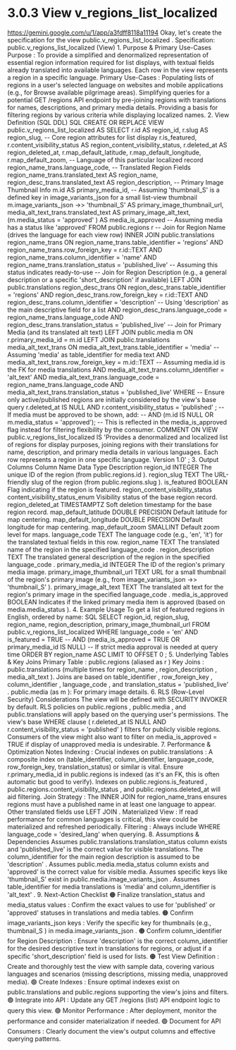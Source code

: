 # 3.0.3 View v_regions_list_localized

  https://gemini.google.com/u/1/app/a3fdff8118a11194 Okay, let's create the 
specification for the view public.v_regions_list_localized . Specification: 
public.v_regions_list_localized (View) 1. Purpose & Primary Use-Cases Purpose : 
To provide a simplified and denormalized representation of essential region 
information required for list displays, with textual fields already translated 
into available languages. Each row in the view represents a region in a 
specific language. Primary Use-Cases : Populating lists of regions in a user's 
selected language on websites and mobile applications (e.g., for Browse 
available pilgrimage areas). Simplifying queries for a potential GET /regions 
API endpoint by pre-joining regions with translations for names, descriptions, 
and primary media details. Providing a basis for filtering regions by various 
criteria while displaying localized names. 2. View Definition (SQL DDL) SQL 
CREATE OR REPLACE VIEW public.v_regions_list_localized AS SELECT r.id AS 
region_id, r.slug AS region_slug, -- Core region attributes for list display 
r.is_featured, r.content_visibility_status AS region_content_visibility_status, 
r.deleted_at AS region_deleted_at, r.map_default_latitude, 
r.map_default_longitude, r.map_default_zoom, -- Language of this particular 
localized record region_name_trans.language_code, -- Translated Region Fields 
region_name_trans.translated_text AS region_name, 
region_desc_trans.translated_text AS region_description, -- Primary Image 
Thumbnail Info m.id AS primary_media_id, -- Assuming 'thumbnail_S' is a defined 
key in image_variants_json for a small list-view thumbnail 
m.image_variants_json ->> 'thumbnail_S' AS primary_image_thumbnail_url, 
media_alt_text_trans.translated_text AS primary_image_alt_text, (m.media_status 
= 'approved' ) AS media_is_approved -- Assuming media has a status like 
'approved' FROM public.regions r -- Join for Region Name (drives the language 
for each view row) INNER JOIN public.translations region_name_trans ON 
region_name_trans.table_identifier = 'regions' AND 
region_name_trans.row_foreign_key = r.id::TEXT AND 
region_name_trans.column_identifier = 'name' AND 
region_name_trans.translation_status = 'published_live' -- Assuming this status 
indicates ready-to-use -- Join for Region Description (e.g., a general 
description or a specific 'short_description' if available) LEFT JOIN 
public.translations region_desc_trans ON region_desc_trans.table_identifier = 
'regions' AND region_desc_trans.row_foreign_key = r.id::TEXT AND 
region_desc_trans.column_identifier = 'description' -- Using 'description' as 
the main descriptive field for a list AND region_desc_trans.language_code = 
region_name_trans.language_code AND region_desc_trans.translation_status = 
'published_live' -- Join for Primary Media (and its translated alt text) LEFT 
JOIN public.media m ON r.primary_media_id = m.id LEFT JOIN public.translations 
media_alt_text_trans ON media_alt_text_trans.table_identifier = 'media' -- 
Assuming 'media' as table_identifier for media text AND 
media_alt_text_trans.row_foreign_key = m.id::TEXT -- Assuming media.id is the 
FK for media translations AND media_alt_text_trans.column_identifier = 
'alt_text' AND media_alt_text_trans.language_code = 
region_name_trans.language_code AND media_alt_text_trans.translation_status = 
'published_live' WHERE -- Ensure only active/published regions are initially 
considered by the view's base query r.deleted_at IS NULL AND 
r.content_visibility_status = 'published' ; -- If media must be approved to be 
shown, add: -- AND (m.id IS NULL OR m.media_status = 'approved'); -- This is 
reflected in the media_is_approved flag instead for filtering flexibility by 
the consumer. COMMENT ON VIEW public.v_regions_list_localized IS 'Provides a 
denormalized and localized list of regions for display purposes, joining 
regions with their translations for name, description, and primary media 
details in various languages. Each row represents a region in one specific 
language. Version 1.0' ; 3. Output Columns Column Name Data Type Description 
region_id INTEGER The unique ID of the region (from public.regions.id ). 
region_slug TEXT The URL-friendly slug of the region (from public.regions.slug 
). is_featured BOOLEAN Flag indicating if the region is featured. 
region_content_visibility_status content_visibility_status_enum Visibility 
status of the base region record. region_deleted_at TIMESTAMPTZ Soft deletion 
timestamp for the base region record. map_default_latitude DOUBLE PRECISION 
Default latitude for map centering. map_default_longitude DOUBLE PRECISION 
Default longitude for map centering. map_default_zoom SMALLINT Default zoom 
level for maps. language_code TEXT The language code (e.g., 'en', 'it') for the 
translated textual fields in this row. region_name TEXT The translated name of 
the region in the specified language_code . region_description TEXT The 
translated general description of the region in the specified language_code . 
primary_media_id INTEGER The ID of the region's primary media image. 
primary_image_thumbnail_url TEXT URL for a small thumbnail of the region's 
primary image (e.g., from image_variants_json ->> 'thumbnail_S' ). 
primary_image_alt_text TEXT The translated alt text for the region's primary 
image in the specified language_code . media_is_approved BOOLEAN Indicates if 
the linked primary media item is approved (based on media.media_status ). 4. 
Example Usage To get a list of featured regions in English, ordered by name: 
SQL SELECT region_id, region_slug, region_name, region_description, 
primary_image_thumbnail_url FROM public.v_regions_list_localized WHERE 
language_code = 'en' AND is_featured = TRUE -- AND (media_is_approved = TRUE OR 
primary_media_id IS NULL) -- If strict media approval is needed at query time 
ORDER BY region_name ASC LIMIT 10 OFFSET 0 ; 5. Underlying Tables & Key Joins 
Primary Table : public.regions (aliased as r ) Key Joins : public.translations 
(multiple times for region_name , region_description , media_alt_text ). Joins 
are based on table_identifier , row_foreign_key , column_identifier , 
language_code , and translation_status = 'published_live' . public.media (as m 
): For primary image details. 6. RLS (Row-Level Security) Considerations The 
view will be defined with SECURITY INVOKER by default. RLS policies on 
public.regions , public.media , and public.translations will apply based on the 
querying user's permissions. The view's base WHERE clause ( r.deleted_at IS 
NULL AND r.content_visibility_status = 'published' ) filters for publicly 
visible regions. Consumers of the view might also want to filter on 
media_is_approved = TRUE if display of unapproved media is undesirable. 7. 
Performance & Optimization Notes Indexing : Crucial indexes on 
public.translations : A composite index on (table_identifier, 
column_identifier, language_code, row_foreign_key, translation_status) or 
similar is vital. Ensure r.primary_media_id in public.regions is indexed (as 
it's an FK, this is often automatic but good to verify). Indexes on 
public.regions.is_featured , public.regions.content_visibility_status , and 
public.regions.deleted_at will aid filtering. Join Strategy : The INNER JOIN 
for region_name_trans ensures regions must have a published name in at least 
one language to appear. Other translated fields use LEFT JOIN . Materialized 
View : If read performance for common languages is critical, this view could be 
materialized and refreshed periodically. Filtering : Always include WHERE 
language_code = 'desired_lang' when querying. 8. Assumptions & Dependencies 
Assumes public.translations.translation_status column exists and 
'published_live' is the correct value for visible translations. The 
column_identifier for the main region description is assumed to be 
'description' . Assumes public.media.media_status column exists and 'approved' 
is the correct value for visible media. Assumes specific keys like 
'thumbnail_S' exist in public.media.image_variants_json . Assumes 
table_identifier for media translations is 'media' and column_identifier is 
'alt_text' . 9. Next-Action Checklist 🟠 Finalize translation_status and 
media_status values : Confirm the exact values to use for 'published' or 
'approved' statuses in translations and media tables. 🟠 Confirm 
image_variants_json keys : Verify the specific key for thumbnails (e.g., 
thumbnail_S ) in media.image_variants_json . 🟠 Confirm column_identifier for 
Region Description : Ensure 'description' is the correct column_identifier for 
the desired descriptive text in translations for regions, or adjust if a 
specific 'short_description' field is used for lists. 🟠 Test View Definition : 
Create and thoroughly test the view with sample data, covering various 
languages and scenarios (missing descriptions, missing media, unapproved 
media). 🟢 Create Indexes : Ensure optimal indexes exist on public.translations 
and public.regions supporting the view's joins and filters. 🟢 Integrate into 
API : Update any GET /regions (list) API endpoint logic to query this view. 🟢 
Monitor Performance : After deployment, monitor the performance and consider 
materialization if needed. 🟢 Document for API Consumers : Clearly document the 
view's output columns and effective querying patterns. 
